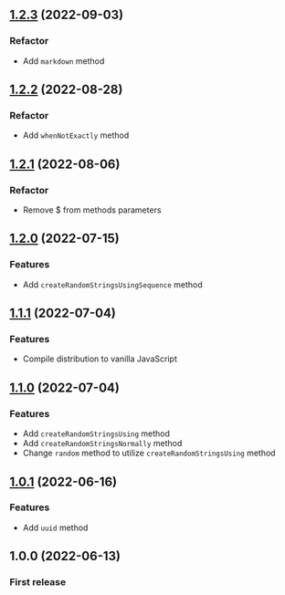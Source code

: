 ## [1.2.3](https://github.com/rudashi/stringable/compare/v1.2.2...v1.2.3) (2022-09-03)

### Refactor
* Add `markdown` method

## [1.2.2](https://github.com/rudashi/stringable/compare/v1.2.1...v1.2.2) (2022-08-28)

### Refactor
* Add `whenNotExactly` method

## [1.2.1](https://github.com/rudashi/stringable/compare/v1.2.0...v1.2.1) (2022-08-06)

### Refactor
* Remove $ from methods parameters

## [1.2.0](https://github.com/rudashi/stringable/compare/v1.1.0...v1.1.1) (2022-07-15)

### Features
* Add `createRandomStringsUsingSequence` method

## [1.1.1](https://github.com/rudashi/stringable/compare/v1.1.0...v1.1.1) (2022-07-04)

### Features
* Compile distribution to vanilla JavaScript

## [1.1.0](https://github.com/rudashi/stringable/compare/v1.0.1...v1.1.0) (2022-07-04)

### Features
* Add `createRandomStringsUsing` method
* Add `createRandomStringsNormally` method
* Change `random` method to utilize `createRandomStringsUsing` method

## [1.0.1](https://github.com/rudashi/stringable/compare/v1.0.0...v1.0.1) (2022-06-16)

### Features
* Add `uuid` method

## 1.0.0 (2022-06-13)

### First release